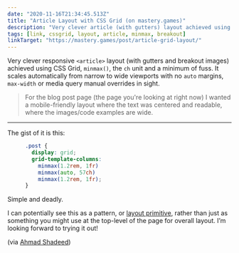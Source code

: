 ```yaml
---
date: "2020-11-16T21:34:45.513Z"
title: "Article Layout with CSS Grid (on mastery.games)"
description: "Very clever article (with gutters) layout achieved using CSS Grid, minmax and a minimum of fuss"
tags: [link, cssgrid, layout, article, minmax, breakout]
linkTarget: "https://mastery.games/post/article-grid-layout/"
---
```

Very clever responsive `<article>` layout  (with gutters and breakout images) achieved using CSS Grid, `minmax()`, the `ch` unit and a minimum of fuss. It scales automatically from narrow to wide viewports with no `auto` margins, `max-width` or media query manual overrides in sight.

> For the blog post page (the page you're looking at right now) I wanted a mobile-friendly layout where the text was centered and readable, where the images/code examples are wide.
---

The gist of it is this:

<figure>

``` css
.post {
  display: grid;
  grid-template-columns:
    minmax(1.2rem, 1fr)
    minmax(auto, 57ch)
    minmax(1.2rem, 1fr);
}
```

</figure>

Simple and deadly.

I can potentially see this as a pattern, or [layout primitive](https://every-layout.dev/rudiments/composition/), rather than just as something you might use at the top-level of the page for overall layout. I’m looking forward to trying it out! 

(via [Ahmad Shadeed](https://mastery.games/post/article-grid-layout/))

